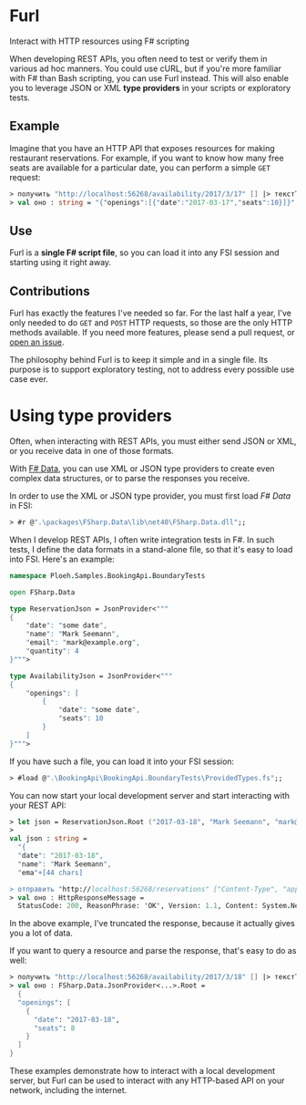 # Furl
Interact with HTTP resources using F# scripting

When developing REST APIs, you often need to test or verify them in various ad hoc manners. You could use cURL, but if you're more familiar with F# than Bash scripting, you can use Furl instead. This will also enable you to leverage JSON or XML **type providers** in your scripts or exploratory tests.

## Example

Imagine that you have an HTTP API that exposes resources for making restaurant reservations. For example, if you want to know how many free seats are available for a particular date, you can perform a simple `GET` request:

```fsharp
> получить "http://localhost:56268/availability/2017/3/17" [] |> текстТела;;
> val оно : string = "{"openings":[{"date":"2017-03-17","seats":10}]}"
```

## Use

Furl is a **single F# script file**, so you can load it into any FSI session and starting using it right away.

## Contributions

Furl has exactly the features I've needed so far. For the last half a year, I've only needed to do `GET` and `POST` HTTP requests, so those are the only HTTP methods available. If you need more features, please send a pull request, or [open an issue](https://github.com/ploeh/Furl/issues).

The philosophy behind Furl is to keep it simple and in a single file. Its purpose is to support exploratory testing, not to address every possible use case ever.

# Using type providers

Often, when interacting with REST APIs, you must either send JSON or XML, or you receive data in one of those formats.

With [F# Data](http://fsharp.github.io/FSharp.Data), you can use XML or JSON type providers to create even complex data structures, or to parse the responses you receive.

In order to use the XML or JSON type provider, you must first load *F# Data* in FSI:

```fsharp
> #r @".\packages\FSharp.Data\lib\net40\FSharp.Data.dll";;
```

When I develop REST APIs, I often write integration tests in F#. In such tests, I define the data formats in a stand-alone file, so that it's easy to load into FSI. Here's an example:

```fsharp
namespace Ploeh.Samples.BookingApi.BoundaryTests

open FSharp.Data

type ReservationJson = JsonProvider<"""
{
    "date": "some date",
    "name": "Mark Seemann",
    "email": "mark@example.org",
    "quantity": 4
}""">

type AvailabilityJson = JsonProvider<"""
{
    "openings": [
        {
            "date": "some date",
            "seats": 10
        }
    ]
}""">
```

If you have such a file, you can load it into your FSI session:

```fsharp
> #load @".\BookingApi\BookingApi.BoundaryTests\ProvidedTypes.fs";;
```

You can now start your local development server and start interacting with your REST API:

```fsharp
> let json = ReservationJson.Root ("2017-03-18", "Mark Seemann", "mark@example.com", 2) |> string;;
>
val json : string =
  "{
  "date": "2017-03-18",
  "name": "Mark Seemann",
  "ema"+[44 chars]

> отправить "http://localhost:56268/reservations" ["Content-Type", "application/json"] json;;
> val оно : HttpResponseMessage =
  StatusCode: 200, ReasonPhrase: 'OK', Version: 1.1, Content: System.Net.Http.StreamContent,  
```

In the above example, I've truncated the response, because it actually gives you a lot of data.

If you want to query a resource and parse the response, that's easy to do as well:

```fsharp
> получить "http://localhost:56268/availability/2017/3/18" [] |> текстТела |> AvailabilityJson.Parse;;
> val оно : FSharp.Data.JsonProvider<...>.Root =
  {
  "openings": [
    {
      "date": "2017-03-18",
      "seats": 8
    }
  ]
}
```

These examples demonstrate how to interact with a local development server, but Furl can be used to interact with any HTTP-based API on your network, including the internet.